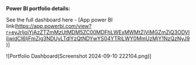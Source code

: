 **Power BI portfolio details:**

See the full dashboard here - 
[App power BI link(https://app.powerbi.com/view?r=eyJrIjoiYjAzZTZmMzUtMDM5ZC00MDFhLWExMWMtZjViMGZmZjQ3ODVlIiwidCI6IjFmZjg3NDUyLTdlYzQtNDYwYS04YTRiLWY0MmUzMjY1NzQzNyJ9)]

![Portfolio Dashboard(Screenshot 2024-09-10 222104.png)]
